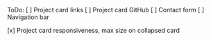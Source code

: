 ToDo:
  [ ] Project card links
  [ ] Project card GitHub
  [ ] Contact form
  [ ] Navigation bar
  
  [x] Project card responsiveness, max size on collapsed card